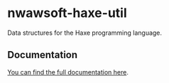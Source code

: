 # nwawsoft-haxe-util
Data structures for the Haxe programming language.

## Documentation
[You can find the full documentation here](https://www.nwawsoft.com/nwawsoft-haxe-util/pages/index.html).
